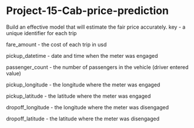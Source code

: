 # Project-15-Cab-price-prediction
Build an effective model that will estimate the fair price accurately.
key - a unique identifier for each trip

fare_amount - the cost of each trip in usd

pickup_datetime - date and time when the meter was engaged

passenger_count - the number of passengers in the vehicle (driver entered value)

pickup_longitude - the longitude where the meter was engaged

pickup_latitude - the latitude where the meter was engaged

dropoff_longitude - the longitude where the meter was disengaged

dropoff_latitude - the latitude where the meter was disengaged

